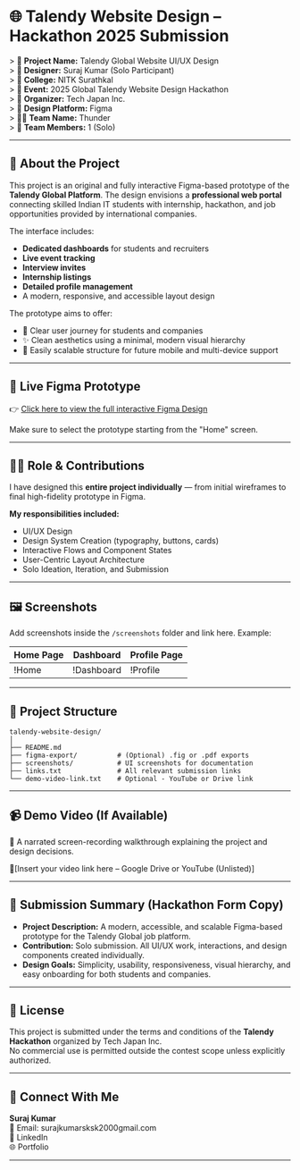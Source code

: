 # 🌐 Talendy Website Design – Hackathon 2025 Submission

&gt; 🎯 **Project Name:** Talendy Global Website UI/UX Design  
&gt; 🙋 **Designer:** Suraj Kumar (Solo Participant)  
&gt; 🏫 **College:** NITK Surathkal  
&gt; 🏁 **Event:** 2025 Global Talendy Website Design Hackathon  
&gt; 🏢 **Organizer:** Tech Japan Inc.  
&gt; 🎨 **Design Platform:** Figma  
&gt; 🧑‍💻 **Team Name:** Thunder  
&gt; 👥 **Team Members:** 1 (Solo)

---

## 📌 About the Project

This project is an original and fully interactive Figma-based prototype of the **Talendy Global Platform**. The design envisions a **professional web portal** connecting skilled Indian IT students with internship, hackathon, and job opportunities provided by international companies.

The interface includes:
- **Dedicated dashboards** for students and recruiters
- **Live event tracking**
- **Interview invites**
- **Internship listings**
- **Detailed profile management**
- A modern, responsive, and accessible layout design

The prototype aims to offer:
- 🧠 Clear user journey for students and companies  
- ✨ Clean aesthetics using a minimal, modern visual hierarchy  
- 📱 Easily scalable structure for future mobile and multi-device support  

---

## 🔗 Live Figma Prototype

👉 [Click here to view the full interactive Figma Design](https://www.figma.com/proto/6zEiQE5TZtyOA1hvBHrquW/2025---Global-Talendy-Website-Design-Hackathon-%7C-Tech-Japan-Inc.?node-id=1-17&p=f&t=fAohryfFhA2GihxO-0&scaling=min-zoom&content-scaling=fixed&page-id=0%3A1&starting-point-node-id=1%3A17)

Make sure to select the prototype starting from the "Home" screen.

---

## 🧑‍💼 Role & Contributions

I have designed this **entire project individually** — from initial wireframes to final high-fidelity prototype in Figma.

**My responsibilities included:**
- UI/UX Design
- Design System Creation (typography, buttons, cards)
- Interactive Flows and Component States
- User-Centric Layout Architecture
- Solo Ideation, Iteration, and Submission

---

## 🖼️ Screenshots

Add screenshots inside the `/screenshots` folder and link here. Example:

| Home Page | Dashboard | Profile Page |
|-----------|-----------|--------------|
| !Home | !Dashboard | !Profile |

---

## 📁 Project Structure

```
talendy-website-design/
│
├── README.md
├── figma-export/          # (Optional) .fig or .pdf exports
├── screenshots/           # UI screenshots for documentation
├── links.txt              # All relevant submission links
└── demo-video-link.txt    # Optional - YouTube or Drive link
```

---

## 📹 Demo Video (If Available)

🎥 A narrated screen-recording walkthrough explaining the project and design decisions.

📍[Insert your video link here – Google Drive or YouTube (Unlisted)]

---

## 📝 Submission Summary (Hackathon Form Copy)

- **Project Description:** A modern, accessible, and scalable Figma-based prototype for the Talendy Global job platform.
- **Contribution:** Solo submission. All UI/UX work, interactions, and design components created individually.
- **Design Goals:** Simplicity, usability, responsiveness, visual hierarchy, and easy onboarding for both students and companies.

---

## 📃 License

This project is submitted under the terms and conditions of the **Talendy Hackathon** organized by Tech Japan Inc.  
No commercial use is permitted outside the contest scope unless explicitly authorized.

---

## 🙌 Connect With Me

**Suraj Kumar**  
📧 Email: surajkumarsksk2000gmail.com  
🔗 LinkedIn  
🌐 Portfolio

---
